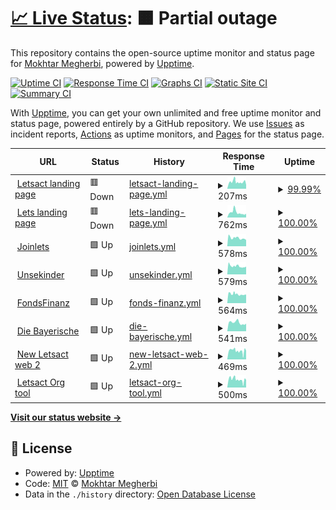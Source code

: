 # [📈 Live Status](https://emothek.github.io/lets_upptime): <!--live status--> **🟧 Partial outage**

This repository contains the open-source uptime monitor and status page for [Mokhtar Megherbi](https://emothek.github.io/lets_upptime), powered by [Upptime](https://github.com/upptime/upptime).

[![Uptime CI](https://github.com/emothek/lets_upptime/workflows/Uptime%20CI/badge.svg)](https://github.com/emothek/lets_upptime/actions?query=workflow%3A%22Uptime+CI%22)
[![Response Time CI](https://github.com/emothek/lets_upptime/workflows/Response%20Time%20CI/badge.svg)](https://github.com/emothek/lets_upptime/actions?query=workflow%3A%22Response+Time+CI%22)
[![Graphs CI](https://github.com/emothek/lets_upptime/workflows/Graphs%20CI/badge.svg)](https://github.com/emothek/lets_upptime/actions?query=workflow%3A%22Graphs+CI%22)
[![Static Site CI](https://github.com/emothek/lets_upptime/workflows/Static%20Site%20CI/badge.svg)](https://github.com/emothek/lets_upptime/actions?query=workflow%3A%22Static+Site+CI%22)
[![Summary CI](https://github.com/emothek/lets_upptime/workflows/Summary%20CI/badge.svg)](https://github.com/emothek/lets_upptime/actions?query=workflow%3A%22Summary+CI%22)

With [Upptime](https://upptime.js.org), you can get your own unlimited and free uptime monitor and status page, powered entirely by a GitHub repository. We use [Issues](https://github.com/emothek/lets_upptime/issues) as incident reports, [Actions](https://github.com/emothek/lets_upptime/actions) as uptime monitors, and [Pages](https://emothek.github.io/lets_upptime) for the status page.

<!--start: status pages-->
<!-- This summary is generated by Upptime (https://github.com/upptime/upptime) -->
<!-- Do not edit this manually, your changes will be overwritten -->
<!-- prettier-ignore -->
| URL | Status | History | Response Time | Uptime |
| --- | ------ | ------- | ------------- | ------ |
| <img alt="" src="https://favicons.githubusercontent.com/letsact.de" height="13"> [Letsact landing page](https://letsact.de) | 🟥 Down | [letsact-landing-page.yml](https://github.com/emothek/lets_upptime/commits/HEAD/history/letsact-landing-page.yml) | <details><summary><img alt="Response time graph" src="./graphs/letsact-landing-page/response-time-week.png" height="20"> 207ms</summary><br><a href="https://emothek.github.io/lets_upptime/history/letsact-landing-page"><img alt="Response time 207" src="https://img.shields.io/endpoint?url=https%3A%2F%2Fraw.githubusercontent.com%2Femothek%2Flets_upptime%2FHEAD%2Fapi%2Fletsact-landing-page%2Fresponse-time.json"></a><br><a href="https://emothek.github.io/lets_upptime/history/letsact-landing-page"><img alt="24-hour response time 192" src="https://img.shields.io/endpoint?url=https%3A%2F%2Fraw.githubusercontent.com%2Femothek%2Flets_upptime%2FHEAD%2Fapi%2Fletsact-landing-page%2Fresponse-time-day.json"></a><br><a href="https://emothek.github.io/lets_upptime/history/letsact-landing-page"><img alt="7-day response time 207" src="https://img.shields.io/endpoint?url=https%3A%2F%2Fraw.githubusercontent.com%2Femothek%2Flets_upptime%2FHEAD%2Fapi%2Fletsact-landing-page%2Fresponse-time-week.json"></a><br><a href="https://emothek.github.io/lets_upptime/history/letsact-landing-page"><img alt="30-day response time 207" src="https://img.shields.io/endpoint?url=https%3A%2F%2Fraw.githubusercontent.com%2Femothek%2Flets_upptime%2FHEAD%2Fapi%2Fletsact-landing-page%2Fresponse-time-month.json"></a><br><a href="https://emothek.github.io/lets_upptime/history/letsact-landing-page"><img alt="1-year response time 207" src="https://img.shields.io/endpoint?url=https%3A%2F%2Fraw.githubusercontent.com%2Femothek%2Flets_upptime%2FHEAD%2Fapi%2Fletsact-landing-page%2Fresponse-time-year.json"></a></details> | <details><summary><a href="https://emothek.github.io/lets_upptime/history/letsact-landing-page">99.99%</a></summary><a href="https://emothek.github.io/lets_upptime/history/letsact-landing-page"><img alt="All-time uptime 99.99%" src="https://img.shields.io/endpoint?url=https%3A%2F%2Fraw.githubusercontent.com%2Femothek%2Flets_upptime%2FHEAD%2Fapi%2Fletsact-landing-page%2Fuptime.json"></a><br><a href="https://emothek.github.io/lets_upptime/history/letsact-landing-page"><img alt="24-hour uptime 99.99%" src="https://img.shields.io/endpoint?url=https%3A%2F%2Fraw.githubusercontent.com%2Femothek%2Flets_upptime%2FHEAD%2Fapi%2Fletsact-landing-page%2Fuptime-day.json"></a><br><a href="https://emothek.github.io/lets_upptime/history/letsact-landing-page"><img alt="7-day uptime 99.99%" src="https://img.shields.io/endpoint?url=https%3A%2F%2Fraw.githubusercontent.com%2Femothek%2Flets_upptime%2FHEAD%2Fapi%2Fletsact-landing-page%2Fuptime-week.json"></a><br><a href="https://emothek.github.io/lets_upptime/history/letsact-landing-page"><img alt="30-day uptime 99.99%" src="https://img.shields.io/endpoint?url=https%3A%2F%2Fraw.githubusercontent.com%2Femothek%2Flets_upptime%2FHEAD%2Fapi%2Fletsact-landing-page%2Fuptime-month.json"></a><br><a href="https://emothek.github.io/lets_upptime/history/letsact-landing-page"><img alt="1-year uptime 99.99%" src="https://img.shields.io/endpoint?url=https%3A%2F%2Fraw.githubusercontent.com%2Femothek%2Flets_upptime%2FHEAD%2Fapi%2Fletsact-landing-page%2Fuptime-year.json"></a></details>
| <img alt="" src="https://favicons.githubusercontent.com/joinlets.de" height="13"> [Lets landing page](https://joinlets.de) | 🟥 Down | [lets-landing-page.yml](https://github.com/emothek/lets_upptime/commits/HEAD/history/lets-landing-page.yml) | <details><summary><img alt="Response time graph" src="./graphs/lets-landing-page/response-time-week.png" height="20"> 762ms</summary><br><a href="https://emothek.github.io/lets_upptime/history/lets-landing-page"><img alt="Response time 762" src="https://img.shields.io/endpoint?url=https%3A%2F%2Fraw.githubusercontent.com%2Femothek%2Flets_upptime%2FHEAD%2Fapi%2Flets-landing-page%2Fresponse-time.json"></a><br><a href="https://emothek.github.io/lets_upptime/history/lets-landing-page"><img alt="24-hour response time 680" src="https://img.shields.io/endpoint?url=https%3A%2F%2Fraw.githubusercontent.com%2Femothek%2Flets_upptime%2FHEAD%2Fapi%2Flets-landing-page%2Fresponse-time-day.json"></a><br><a href="https://emothek.github.io/lets_upptime/history/lets-landing-page"><img alt="7-day response time 762" src="https://img.shields.io/endpoint?url=https%3A%2F%2Fraw.githubusercontent.com%2Femothek%2Flets_upptime%2FHEAD%2Fapi%2Flets-landing-page%2Fresponse-time-week.json"></a><br><a href="https://emothek.github.io/lets_upptime/history/lets-landing-page"><img alt="30-day response time 762" src="https://img.shields.io/endpoint?url=https%3A%2F%2Fraw.githubusercontent.com%2Femothek%2Flets_upptime%2FHEAD%2Fapi%2Flets-landing-page%2Fresponse-time-month.json"></a><br><a href="https://emothek.github.io/lets_upptime/history/lets-landing-page"><img alt="1-year response time 762" src="https://img.shields.io/endpoint?url=https%3A%2F%2Fraw.githubusercontent.com%2Femothek%2Flets_upptime%2FHEAD%2Fapi%2Flets-landing-page%2Fresponse-time-year.json"></a></details> | <details><summary><a href="https://emothek.github.io/lets_upptime/history/lets-landing-page">100.00%</a></summary><a href="https://emothek.github.io/lets_upptime/history/lets-landing-page"><img alt="All-time uptime 100.00%" src="https://img.shields.io/endpoint?url=https%3A%2F%2Fraw.githubusercontent.com%2Femothek%2Flets_upptime%2FHEAD%2Fapi%2Flets-landing-page%2Fuptime.json"></a><br><a href="https://emothek.github.io/lets_upptime/history/lets-landing-page"><img alt="24-hour uptime 99.99%" src="https://img.shields.io/endpoint?url=https%3A%2F%2Fraw.githubusercontent.com%2Femothek%2Flets_upptime%2FHEAD%2Fapi%2Flets-landing-page%2Fuptime-day.json"></a><br><a href="https://emothek.github.io/lets_upptime/history/lets-landing-page"><img alt="7-day uptime 100.00%" src="https://img.shields.io/endpoint?url=https%3A%2F%2Fraw.githubusercontent.com%2Femothek%2Flets_upptime%2FHEAD%2Fapi%2Flets-landing-page%2Fuptime-week.json"></a><br><a href="https://emothek.github.io/lets_upptime/history/lets-landing-page"><img alt="30-day uptime 100.00%" src="https://img.shields.io/endpoint?url=https%3A%2F%2Fraw.githubusercontent.com%2Femothek%2Flets_upptime%2FHEAD%2Fapi%2Flets-landing-page%2Fuptime-month.json"></a><br><a href="https://emothek.github.io/lets_upptime/history/lets-landing-page"><img alt="1-year uptime 100.00%" src="https://img.shields.io/endpoint?url=https%3A%2F%2Fraw.githubusercontent.com%2Femothek%2Flets_upptime%2FHEAD%2Fapi%2Flets-landing-page%2Fuptime-year.json"></a></details>
| <img alt="" src="https://favicons.githubusercontent.com/app.joinlets.de" height="13"> [Joinlets](https://app.joinlets.de) | 🟩 Up | [joinlets.yml](https://github.com/emothek/lets_upptime/commits/HEAD/history/joinlets.yml) | <details><summary><img alt="Response time graph" src="./graphs/joinlets/response-time-week.png" height="20"> 578ms</summary><br><a href="https://emothek.github.io/lets_upptime/history/joinlets"><img alt="Response time 578" src="https://img.shields.io/endpoint?url=https%3A%2F%2Fraw.githubusercontent.com%2Femothek%2Flets_upptime%2FHEAD%2Fapi%2Fjoinlets%2Fresponse-time.json"></a><br><a href="https://emothek.github.io/lets_upptime/history/joinlets"><img alt="24-hour response time 445" src="https://img.shields.io/endpoint?url=https%3A%2F%2Fraw.githubusercontent.com%2Femothek%2Flets_upptime%2FHEAD%2Fapi%2Fjoinlets%2Fresponse-time-day.json"></a><br><a href="https://emothek.github.io/lets_upptime/history/joinlets"><img alt="7-day response time 578" src="https://img.shields.io/endpoint?url=https%3A%2F%2Fraw.githubusercontent.com%2Femothek%2Flets_upptime%2FHEAD%2Fapi%2Fjoinlets%2Fresponse-time-week.json"></a><br><a href="https://emothek.github.io/lets_upptime/history/joinlets"><img alt="30-day response time 578" src="https://img.shields.io/endpoint?url=https%3A%2F%2Fraw.githubusercontent.com%2Femothek%2Flets_upptime%2FHEAD%2Fapi%2Fjoinlets%2Fresponse-time-month.json"></a><br><a href="https://emothek.github.io/lets_upptime/history/joinlets"><img alt="1-year response time 578" src="https://img.shields.io/endpoint?url=https%3A%2F%2Fraw.githubusercontent.com%2Femothek%2Flets_upptime%2FHEAD%2Fapi%2Fjoinlets%2Fresponse-time-year.json"></a></details> | <details><summary><a href="https://emothek.github.io/lets_upptime/history/joinlets">100.00%</a></summary><a href="https://emothek.github.io/lets_upptime/history/joinlets"><img alt="All-time uptime 100.00%" src="https://img.shields.io/endpoint?url=https%3A%2F%2Fraw.githubusercontent.com%2Femothek%2Flets_upptime%2FHEAD%2Fapi%2Fjoinlets%2Fuptime.json"></a><br><a href="https://emothek.github.io/lets_upptime/history/joinlets"><img alt="24-hour uptime 100.00%" src="https://img.shields.io/endpoint?url=https%3A%2F%2Fraw.githubusercontent.com%2Femothek%2Flets_upptime%2FHEAD%2Fapi%2Fjoinlets%2Fuptime-day.json"></a><br><a href="https://emothek.github.io/lets_upptime/history/joinlets"><img alt="7-day uptime 100.00%" src="https://img.shields.io/endpoint?url=https%3A%2F%2Fraw.githubusercontent.com%2Femothek%2Flets_upptime%2FHEAD%2Fapi%2Fjoinlets%2Fuptime-week.json"></a><br><a href="https://emothek.github.io/lets_upptime/history/joinlets"><img alt="30-day uptime 100.00%" src="https://img.shields.io/endpoint?url=https%3A%2F%2Fraw.githubusercontent.com%2Femothek%2Flets_upptime%2FHEAD%2Fapi%2Fjoinlets%2Fuptime-month.json"></a><br><a href="https://emothek.github.io/lets_upptime/history/joinlets"><img alt="1-year uptime 100.00%" src="https://img.shields.io/endpoint?url=https%3A%2F%2Fraw.githubusercontent.com%2Femothek%2Flets_upptime%2FHEAD%2Fapi%2Fjoinlets%2Fuptime-year.json"></a></details>
| <img alt="" src="https://favicons.githubusercontent.com/undekinder.joinlets.de" height="13"> [Unsekinder](https://undekinder.joinlets.de) | 🟩 Up | [unsekinder.yml](https://github.com/emothek/lets_upptime/commits/HEAD/history/unsekinder.yml) | <details><summary><img alt="Response time graph" src="./graphs/unsekinder/response-time-week.png" height="20"> 579ms</summary><br><a href="https://emothek.github.io/lets_upptime/history/unsekinder"><img alt="Response time 579" src="https://img.shields.io/endpoint?url=https%3A%2F%2Fraw.githubusercontent.com%2Femothek%2Flets_upptime%2FHEAD%2Fapi%2Funsekinder%2Fresponse-time.json"></a><br><a href="https://emothek.github.io/lets_upptime/history/unsekinder"><img alt="24-hour response time 551" src="https://img.shields.io/endpoint?url=https%3A%2F%2Fraw.githubusercontent.com%2Femothek%2Flets_upptime%2FHEAD%2Fapi%2Funsekinder%2Fresponse-time-day.json"></a><br><a href="https://emothek.github.io/lets_upptime/history/unsekinder"><img alt="7-day response time 579" src="https://img.shields.io/endpoint?url=https%3A%2F%2Fraw.githubusercontent.com%2Femothek%2Flets_upptime%2FHEAD%2Fapi%2Funsekinder%2Fresponse-time-week.json"></a><br><a href="https://emothek.github.io/lets_upptime/history/unsekinder"><img alt="30-day response time 579" src="https://img.shields.io/endpoint?url=https%3A%2F%2Fraw.githubusercontent.com%2Femothek%2Flets_upptime%2FHEAD%2Fapi%2Funsekinder%2Fresponse-time-month.json"></a><br><a href="https://emothek.github.io/lets_upptime/history/unsekinder"><img alt="1-year response time 579" src="https://img.shields.io/endpoint?url=https%3A%2F%2Fraw.githubusercontent.com%2Femothek%2Flets_upptime%2FHEAD%2Fapi%2Funsekinder%2Fresponse-time-year.json"></a></details> | <details><summary><a href="https://emothek.github.io/lets_upptime/history/unsekinder">100.00%</a></summary><a href="https://emothek.github.io/lets_upptime/history/unsekinder"><img alt="All-time uptime 100.00%" src="https://img.shields.io/endpoint?url=https%3A%2F%2Fraw.githubusercontent.com%2Femothek%2Flets_upptime%2FHEAD%2Fapi%2Funsekinder%2Fuptime.json"></a><br><a href="https://emothek.github.io/lets_upptime/history/unsekinder"><img alt="24-hour uptime 100.00%" src="https://img.shields.io/endpoint?url=https%3A%2F%2Fraw.githubusercontent.com%2Femothek%2Flets_upptime%2FHEAD%2Fapi%2Funsekinder%2Fuptime-day.json"></a><br><a href="https://emothek.github.io/lets_upptime/history/unsekinder"><img alt="7-day uptime 100.00%" src="https://img.shields.io/endpoint?url=https%3A%2F%2Fraw.githubusercontent.com%2Femothek%2Flets_upptime%2FHEAD%2Fapi%2Funsekinder%2Fuptime-week.json"></a><br><a href="https://emothek.github.io/lets_upptime/history/unsekinder"><img alt="30-day uptime 100.00%" src="https://img.shields.io/endpoint?url=https%3A%2F%2Fraw.githubusercontent.com%2Femothek%2Flets_upptime%2FHEAD%2Fapi%2Funsekinder%2Fuptime-month.json"></a><br><a href="https://emothek.github.io/lets_upptime/history/unsekinder"><img alt="1-year uptime 100.00%" src="https://img.shields.io/endpoint?url=https%3A%2F%2Fraw.githubusercontent.com%2Femothek%2Flets_upptime%2FHEAD%2Fapi%2Funsekinder%2Fuptime-year.json"></a></details>
| <img alt="" src="https://favicons.githubusercontent.com/fondsfinanz.joinlets.de" height="13"> [FondsFinanz](https://fondsfinanz.joinlets.de) | 🟩 Up | [fonds-finanz.yml](https://github.com/emothek/lets_upptime/commits/HEAD/history/fonds-finanz.yml) | <details><summary><img alt="Response time graph" src="./graphs/fonds-finanz/response-time-week.png" height="20"> 564ms</summary><br><a href="https://emothek.github.io/lets_upptime/history/fonds-finanz"><img alt="Response time 564" src="https://img.shields.io/endpoint?url=https%3A%2F%2Fraw.githubusercontent.com%2Femothek%2Flets_upptime%2FHEAD%2Fapi%2Ffonds-finanz%2Fresponse-time.json"></a><br><a href="https://emothek.github.io/lets_upptime/history/fonds-finanz"><img alt="24-hour response time 539" src="https://img.shields.io/endpoint?url=https%3A%2F%2Fraw.githubusercontent.com%2Femothek%2Flets_upptime%2FHEAD%2Fapi%2Ffonds-finanz%2Fresponse-time-day.json"></a><br><a href="https://emothek.github.io/lets_upptime/history/fonds-finanz"><img alt="7-day response time 564" src="https://img.shields.io/endpoint?url=https%3A%2F%2Fraw.githubusercontent.com%2Femothek%2Flets_upptime%2FHEAD%2Fapi%2Ffonds-finanz%2Fresponse-time-week.json"></a><br><a href="https://emothek.github.io/lets_upptime/history/fonds-finanz"><img alt="30-day response time 564" src="https://img.shields.io/endpoint?url=https%3A%2F%2Fraw.githubusercontent.com%2Femothek%2Flets_upptime%2FHEAD%2Fapi%2Ffonds-finanz%2Fresponse-time-month.json"></a><br><a href="https://emothek.github.io/lets_upptime/history/fonds-finanz"><img alt="1-year response time 564" src="https://img.shields.io/endpoint?url=https%3A%2F%2Fraw.githubusercontent.com%2Femothek%2Flets_upptime%2FHEAD%2Fapi%2Ffonds-finanz%2Fresponse-time-year.json"></a></details> | <details><summary><a href="https://emothek.github.io/lets_upptime/history/fonds-finanz">100.00%</a></summary><a href="https://emothek.github.io/lets_upptime/history/fonds-finanz"><img alt="All-time uptime 100.00%" src="https://img.shields.io/endpoint?url=https%3A%2F%2Fraw.githubusercontent.com%2Femothek%2Flets_upptime%2FHEAD%2Fapi%2Ffonds-finanz%2Fuptime.json"></a><br><a href="https://emothek.github.io/lets_upptime/history/fonds-finanz"><img alt="24-hour uptime 100.00%" src="https://img.shields.io/endpoint?url=https%3A%2F%2Fraw.githubusercontent.com%2Femothek%2Flets_upptime%2FHEAD%2Fapi%2Ffonds-finanz%2Fuptime-day.json"></a><br><a href="https://emothek.github.io/lets_upptime/history/fonds-finanz"><img alt="7-day uptime 100.00%" src="https://img.shields.io/endpoint?url=https%3A%2F%2Fraw.githubusercontent.com%2Femothek%2Flets_upptime%2FHEAD%2Fapi%2Ffonds-finanz%2Fuptime-week.json"></a><br><a href="https://emothek.github.io/lets_upptime/history/fonds-finanz"><img alt="30-day uptime 100.00%" src="https://img.shields.io/endpoint?url=https%3A%2F%2Fraw.githubusercontent.com%2Femothek%2Flets_upptime%2FHEAD%2Fapi%2Ffonds-finanz%2Fuptime-month.json"></a><br><a href="https://emothek.github.io/lets_upptime/history/fonds-finanz"><img alt="1-year uptime 100.00%" src="https://img.shields.io/endpoint?url=https%3A%2F%2Fraw.githubusercontent.com%2Femothek%2Flets_upptime%2FHEAD%2Fapi%2Ffonds-finanz%2Fuptime-year.json"></a></details>
| <img alt="" src="https://favicons.githubusercontent.com/diebayerische.joinlets.de" height="13"> [Die Bayerische](https://diebayerische.joinlets.de) | 🟩 Up | [die-bayerische.yml](https://github.com/emothek/lets_upptime/commits/HEAD/history/die-bayerische.yml) | <details><summary><img alt="Response time graph" src="./graphs/die-bayerische/response-time-week.png" height="20"> 541ms</summary><br><a href="https://emothek.github.io/lets_upptime/history/die-bayerische"><img alt="Response time 541" src="https://img.shields.io/endpoint?url=https%3A%2F%2Fraw.githubusercontent.com%2Femothek%2Flets_upptime%2FHEAD%2Fapi%2Fdie-bayerische%2Fresponse-time.json"></a><br><a href="https://emothek.github.io/lets_upptime/history/die-bayerische"><img alt="24-hour response time 479" src="https://img.shields.io/endpoint?url=https%3A%2F%2Fraw.githubusercontent.com%2Femothek%2Flets_upptime%2FHEAD%2Fapi%2Fdie-bayerische%2Fresponse-time-day.json"></a><br><a href="https://emothek.github.io/lets_upptime/history/die-bayerische"><img alt="7-day response time 541" src="https://img.shields.io/endpoint?url=https%3A%2F%2Fraw.githubusercontent.com%2Femothek%2Flets_upptime%2FHEAD%2Fapi%2Fdie-bayerische%2Fresponse-time-week.json"></a><br><a href="https://emothek.github.io/lets_upptime/history/die-bayerische"><img alt="30-day response time 541" src="https://img.shields.io/endpoint?url=https%3A%2F%2Fraw.githubusercontent.com%2Femothek%2Flets_upptime%2FHEAD%2Fapi%2Fdie-bayerische%2Fresponse-time-month.json"></a><br><a href="https://emothek.github.io/lets_upptime/history/die-bayerische"><img alt="1-year response time 541" src="https://img.shields.io/endpoint?url=https%3A%2F%2Fraw.githubusercontent.com%2Femothek%2Flets_upptime%2FHEAD%2Fapi%2Fdie-bayerische%2Fresponse-time-year.json"></a></details> | <details><summary><a href="https://emothek.github.io/lets_upptime/history/die-bayerische">100.00%</a></summary><a href="https://emothek.github.io/lets_upptime/history/die-bayerische"><img alt="All-time uptime 100.00%" src="https://img.shields.io/endpoint?url=https%3A%2F%2Fraw.githubusercontent.com%2Femothek%2Flets_upptime%2FHEAD%2Fapi%2Fdie-bayerische%2Fuptime.json"></a><br><a href="https://emothek.github.io/lets_upptime/history/die-bayerische"><img alt="24-hour uptime 100.00%" src="https://img.shields.io/endpoint?url=https%3A%2F%2Fraw.githubusercontent.com%2Femothek%2Flets_upptime%2FHEAD%2Fapi%2Fdie-bayerische%2Fuptime-day.json"></a><br><a href="https://emothek.github.io/lets_upptime/history/die-bayerische"><img alt="7-day uptime 100.00%" src="https://img.shields.io/endpoint?url=https%3A%2F%2Fraw.githubusercontent.com%2Femothek%2Flets_upptime%2FHEAD%2Fapi%2Fdie-bayerische%2Fuptime-week.json"></a><br><a href="https://emothek.github.io/lets_upptime/history/die-bayerische"><img alt="30-day uptime 100.00%" src="https://img.shields.io/endpoint?url=https%3A%2F%2Fraw.githubusercontent.com%2Femothek%2Flets_upptime%2FHEAD%2Fapi%2Fdie-bayerische%2Fuptime-month.json"></a><br><a href="https://emothek.github.io/lets_upptime/history/die-bayerische"><img alt="1-year uptime 100.00%" src="https://img.shields.io/endpoint?url=https%3A%2F%2Fraw.githubusercontent.com%2Femothek%2Flets_upptime%2FHEAD%2Fapi%2Fdie-bayerische%2Fuptime-year.json"></a></details>
| <img alt="" src="https://favicons.githubusercontent.com/app.letsact.de" height="13"> [New Letsact web 2](https://app.letsact.de) | 🟩 Up | [new-letsact-web-2.yml](https://github.com/emothek/lets_upptime/commits/HEAD/history/new-letsact-web-2.yml) | <details><summary><img alt="Response time graph" src="./graphs/new-letsact-web-2/response-time-week.png" height="20"> 469ms</summary><br><a href="https://emothek.github.io/lets_upptime/history/new-letsact-web-2"><img alt="Response time 469" src="https://img.shields.io/endpoint?url=https%3A%2F%2Fraw.githubusercontent.com%2Femothek%2Flets_upptime%2FHEAD%2Fapi%2Fnew-letsact-web-2%2Fresponse-time.json"></a><br><a href="https://emothek.github.io/lets_upptime/history/new-letsact-web-2"><img alt="24-hour response time 382" src="https://img.shields.io/endpoint?url=https%3A%2F%2Fraw.githubusercontent.com%2Femothek%2Flets_upptime%2FHEAD%2Fapi%2Fnew-letsact-web-2%2Fresponse-time-day.json"></a><br><a href="https://emothek.github.io/lets_upptime/history/new-letsact-web-2"><img alt="7-day response time 469" src="https://img.shields.io/endpoint?url=https%3A%2F%2Fraw.githubusercontent.com%2Femothek%2Flets_upptime%2FHEAD%2Fapi%2Fnew-letsact-web-2%2Fresponse-time-week.json"></a><br><a href="https://emothek.github.io/lets_upptime/history/new-letsact-web-2"><img alt="30-day response time 469" src="https://img.shields.io/endpoint?url=https%3A%2F%2Fraw.githubusercontent.com%2Femothek%2Flets_upptime%2FHEAD%2Fapi%2Fnew-letsact-web-2%2Fresponse-time-month.json"></a><br><a href="https://emothek.github.io/lets_upptime/history/new-letsact-web-2"><img alt="1-year response time 469" src="https://img.shields.io/endpoint?url=https%3A%2F%2Fraw.githubusercontent.com%2Femothek%2Flets_upptime%2FHEAD%2Fapi%2Fnew-letsact-web-2%2Fresponse-time-year.json"></a></details> | <details><summary><a href="https://emothek.github.io/lets_upptime/history/new-letsact-web-2">100.00%</a></summary><a href="https://emothek.github.io/lets_upptime/history/new-letsact-web-2"><img alt="All-time uptime 100.00%" src="https://img.shields.io/endpoint?url=https%3A%2F%2Fraw.githubusercontent.com%2Femothek%2Flets_upptime%2FHEAD%2Fapi%2Fnew-letsact-web-2%2Fuptime.json"></a><br><a href="https://emothek.github.io/lets_upptime/history/new-letsact-web-2"><img alt="24-hour uptime 100.00%" src="https://img.shields.io/endpoint?url=https%3A%2F%2Fraw.githubusercontent.com%2Femothek%2Flets_upptime%2FHEAD%2Fapi%2Fnew-letsact-web-2%2Fuptime-day.json"></a><br><a href="https://emothek.github.io/lets_upptime/history/new-letsact-web-2"><img alt="7-day uptime 100.00%" src="https://img.shields.io/endpoint?url=https%3A%2F%2Fraw.githubusercontent.com%2Femothek%2Flets_upptime%2FHEAD%2Fapi%2Fnew-letsact-web-2%2Fuptime-week.json"></a><br><a href="https://emothek.github.io/lets_upptime/history/new-letsact-web-2"><img alt="30-day uptime 100.00%" src="https://img.shields.io/endpoint?url=https%3A%2F%2Fraw.githubusercontent.com%2Femothek%2Flets_upptime%2FHEAD%2Fapi%2Fnew-letsact-web-2%2Fuptime-month.json"></a><br><a href="https://emothek.github.io/lets_upptime/history/new-letsact-web-2"><img alt="1-year uptime 100.00%" src="https://img.shields.io/endpoint?url=https%3A%2F%2Fraw.githubusercontent.com%2Femothek%2Flets_upptime%2FHEAD%2Fapi%2Fnew-letsact-web-2%2Fuptime-year.json"></a></details>
| <img alt="" src="https://favicons.githubusercontent.com/org.letsact.de" height="13"> [Letsact Org tool](https://org.letsact.de) | 🟩 Up | [letsact-org-tool.yml](https://github.com/emothek/lets_upptime/commits/HEAD/history/letsact-org-tool.yml) | <details><summary><img alt="Response time graph" src="./graphs/letsact-org-tool/response-time-week.png" height="20"> 500ms</summary><br><a href="https://emothek.github.io/lets_upptime/history/letsact-org-tool"><img alt="Response time 500" src="https://img.shields.io/endpoint?url=https%3A%2F%2Fraw.githubusercontent.com%2Femothek%2Flets_upptime%2FHEAD%2Fapi%2Fletsact-org-tool%2Fresponse-time.json"></a><br><a href="https://emothek.github.io/lets_upptime/history/letsact-org-tool"><img alt="24-hour response time 371" src="https://img.shields.io/endpoint?url=https%3A%2F%2Fraw.githubusercontent.com%2Femothek%2Flets_upptime%2FHEAD%2Fapi%2Fletsact-org-tool%2Fresponse-time-day.json"></a><br><a href="https://emothek.github.io/lets_upptime/history/letsact-org-tool"><img alt="7-day response time 500" src="https://img.shields.io/endpoint?url=https%3A%2F%2Fraw.githubusercontent.com%2Femothek%2Flets_upptime%2FHEAD%2Fapi%2Fletsact-org-tool%2Fresponse-time-week.json"></a><br><a href="https://emothek.github.io/lets_upptime/history/letsact-org-tool"><img alt="30-day response time 500" src="https://img.shields.io/endpoint?url=https%3A%2F%2Fraw.githubusercontent.com%2Femothek%2Flets_upptime%2FHEAD%2Fapi%2Fletsact-org-tool%2Fresponse-time-month.json"></a><br><a href="https://emothek.github.io/lets_upptime/history/letsact-org-tool"><img alt="1-year response time 500" src="https://img.shields.io/endpoint?url=https%3A%2F%2Fraw.githubusercontent.com%2Femothek%2Flets_upptime%2FHEAD%2Fapi%2Fletsact-org-tool%2Fresponse-time-year.json"></a></details> | <details><summary><a href="https://emothek.github.io/lets_upptime/history/letsact-org-tool">100.00%</a></summary><a href="https://emothek.github.io/lets_upptime/history/letsact-org-tool"><img alt="All-time uptime 100.00%" src="https://img.shields.io/endpoint?url=https%3A%2F%2Fraw.githubusercontent.com%2Femothek%2Flets_upptime%2FHEAD%2Fapi%2Fletsact-org-tool%2Fuptime.json"></a><br><a href="https://emothek.github.io/lets_upptime/history/letsact-org-tool"><img alt="24-hour uptime 100.00%" src="https://img.shields.io/endpoint?url=https%3A%2F%2Fraw.githubusercontent.com%2Femothek%2Flets_upptime%2FHEAD%2Fapi%2Fletsact-org-tool%2Fuptime-day.json"></a><br><a href="https://emothek.github.io/lets_upptime/history/letsact-org-tool"><img alt="7-day uptime 100.00%" src="https://img.shields.io/endpoint?url=https%3A%2F%2Fraw.githubusercontent.com%2Femothek%2Flets_upptime%2FHEAD%2Fapi%2Fletsact-org-tool%2Fuptime-week.json"></a><br><a href="https://emothek.github.io/lets_upptime/history/letsact-org-tool"><img alt="30-day uptime 100.00%" src="https://img.shields.io/endpoint?url=https%3A%2F%2Fraw.githubusercontent.com%2Femothek%2Flets_upptime%2FHEAD%2Fapi%2Fletsact-org-tool%2Fuptime-month.json"></a><br><a href="https://emothek.github.io/lets_upptime/history/letsact-org-tool"><img alt="1-year uptime 100.00%" src="https://img.shields.io/endpoint?url=https%3A%2F%2Fraw.githubusercontent.com%2Femothek%2Flets_upptime%2FHEAD%2Fapi%2Fletsact-org-tool%2Fuptime-year.json"></a></details>

<!--end: status pages-->

[**Visit our status website →**](https://emothek.github.io/lets_upptime)

## 📄 License

- Powered by: [Upptime](https://github.com/upptime/upptime)
- Code: [MIT](./LICENSE) © [Mokhtar Megherbi](https://emothek.github.io/lets_upptime)
- Data in the `./history` directory: [Open Database License](https://opendatacommons.org/licenses/odbl/1-0/)

